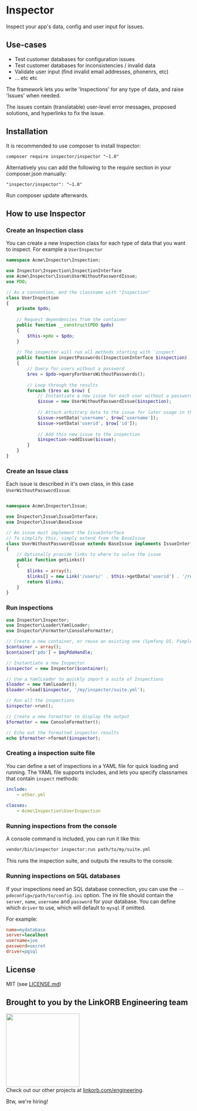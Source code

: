 # Inspector

Inspect your app's data, config and user input for issues.

## Use-cases

* Test customer databases for configuration issues
* Test customer databases for inconsistencies / invalid data
* Validate user input (find invalid email addresses, phonenrs, etc)
* ... etc etc

The framework lets you write 'Inspections' for any type of data, and raise 'Issues' when needed.

The issues contain (translatable) user-level error messages, proposed solutions, and hyperlinks to fix the issue.

## Installation
It is recommended to use composer to install Inspector:
```
composer require inspector/inspector "~1.0"
```
Alternatively you can add the following to the require section in your composer.json manually:
```
"inspector/inspector": "~1.0"
```
Run composer update afterwards.

## How to use Inspector

### Create an Inspection class

You can create a new Inspection class for each type of data that you want to inspect. For example a `UserInspector`

```php
namespace Acme\Inspector\Inspection;

use Inspector\Inspection\InspectionInterface
use Acme\Inspector\Issue\UserWithoutPasswordIssue;
use PDO;

// As a convention, end the classname with "Inspection"
class UserInspection
{
    private $pdo;
    
    // Request dependencies from the container
    public function __construct(PDO $pdo)
    {
        $this->pdo = $pdo;
    }
    
    // The inspector will run all methods starting with `inspect`
    public function inspectPasswords(InspectionInterface $inspection)
    {
        // Query for users without a password
        $res = $pdo->queryForUsersWithoutPasswords();
        
        // Loop through the results
        foreach ($res as $row) {
            // Instantiate a new issue for each user without a password
            $issue = new UserWithoutPasswordIssue($inspection);
            
            // Attach arbitrary data to the issue for later usage in the templates
            $issue->setData('username', $row['username']);
            $issue->setData('userid', $row['id']);
            
            // Add this new issue to the inspection
            $inspection->addIssue($issue);
        }
    }
}
```

### Create an Issue class

Each issue is described in it's own class, in this case `UserWithoutPasswordIssue`:

```php

namespace Acme\Inspector\Issue;

use Inspector\Issue\IssueInterface;
use Inspector\Issue\BaseIssue

// An issue must implement the IssueInterface
// To simplify this, simply extend from the BaseIssue
class UserWithoutPasswordIssue extends BaseIssue implements IssueInterface
{
    // Optionally provide links to where to solve the issue
    public function getLinks()
    {   
        $links = array();
        $links[] = new Link('/users/' . $this->getData('userid') . '/resetpassword', 'Reset password');
        return $links;
    }
}
```

### Run inspections


```php
use Inspector\Inspector;
use Inspector\Loader\YamlLoader;
use Inspector\Formatter\ConsoleFormatter;

// Create a new container, or reuse an existing one (Symfony DI, Pimple, etc)
$container = array(); 
$container['pdo'] = $myPdoHandle;

// Instantiate a new Inspector
$inspector = new Inspector($container);

// Use a YamlLoader to quickly import a suite of Inspections
$loader = new YamlLoader();
$loader->load($inspector, '/my/inspector/suite.yml');

// Run all the inspections
$inspector->run();

// Create a new formatter to display the output
$formatter = new ConsoleFormatter();

// Echo out the formatted inspector results
echo $formatter->format($inspector);
```

### Creating a inspection suite file

You can define a set of inspections in a YAML file for quick loading and running.
The YAML file supports includes, and lets you specify classnames that contain `inspect` methods:

```yaml
include:
    - other.yml
    
classes:
    - Acme\Inspection\UserInspection
```

### Running inspections from the console

A console command is included, you can run it like this:

```bash
vendor/bin/inspector inspector:run path/to/my/suite.yml
```

This runs the inspection suite, and outputs the results to the console.

### Running inspections on SQL databases

If your inspections need an SQL database connection, you can use the `--pdoconfig=/path/to/config.ini` option.
The ini file should contain the `server`, `name`, `username` and `password` for your database.
You can define which `driver` to use, which will default to `mysql` if omitted.

For example:

```mydatabase.ini
name=mydatabase
server=localhost
username=joe
password=secret
driver=pgsql
```

## License

MIT (see [LICENSE.md](LICENSE.md))

## Brought to you by the LinkORB Engineering team

<img src="http://www.linkorb.com/d/meta/tier1/images/linkorbengineering-logo.png" width="200px" /><br />
Check out our other projects at [linkorb.com/engineering](http://www.linkorb.com/engineering).

Btw, we're hiring!
